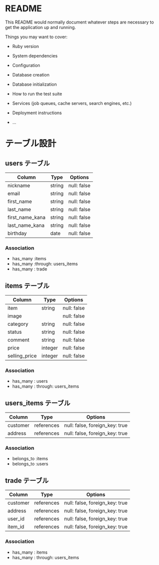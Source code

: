 # README

This README would normally document whatever steps are necessary to get the
application up and running.

Things you may want to cover:

* Ruby version

* System dependencies

* Configuration

* Database creation

* Database initialization

* How to run the test suite

* Services (job queues, cache servers, search engines, etc.)

* Deployment instructions

* ...

# テーブル設計

## users テーブル

| Column   | Type   | Options     |
| -------- | ------ | ----------- |
| nickname | string | null: false |
| email    | string | null: false |
|first_name| string | null: false |
|last_name | string | null: false |
|first_name_kana|string|null: false|
|last_name_kana|string| null: false|
| birthday |  date  | null: false |

### Association

- has_many :items
- has_many :through: users_items
- has_many : trade

## items テーブル

| Column | Type   | Options     |
| ------ | ------ | ----------- |
| item   | string | null: false |
| image  |        | null: false |
|category| string | null: false |
| status | string | null: false |
| comment| string | null: false |
|price   | integer | null: false |
|selling_price| integer | null: false |

### Association

- has_many : users
- has_many : through: users_items


## users_items テーブル

| Column | Type       | Options                        |
| ------ | ---------- | ------------------------------ |
| customer | references | null: false, foreign_key: true |
| address| references | null: false, foreign_key: true |

### Association

- belongs_to :items
- belongs_to :users

## trade テーブル

| Column | Type       | Options                        |
| ------ | ---------- | ------------------------------ |
|customer| references | null: false, foreign_key: true |
| address| references | null: false, foreign_key: true |
| user_id| references | null: false, foreign_key: true |
| item_id| references | null: false, foreign_key: true |

### Association
- has_many : items
- has_many : through: users_items